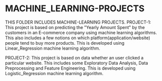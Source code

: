 # MACHINE_LEARNING-PROJECTS
THIS FOLDER INCLUDES MACHINE-LEARNING PROJECTS.
PROJECT-1:
This project is based on predicting the "Yearly Amount Spent" by the customers in an E-commerce company using machine learning algorithms. 
This also includes a few notions on which platform(application/website) people tend to buy more products.
This is developed using Linear_Regression machine learning algorithm.

PROJECT-2:
This project is based on data whether an user clicked a particular website.
This includes some Exploratory Data Analysis, Data Preprocessing and Feature Engineering.
This is developed using Logistic_Regression machine learning algorithm.
